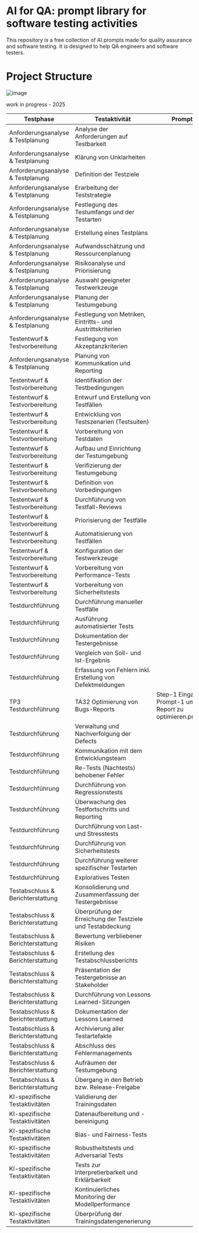 # AI for QA: prompt library for software testing activities
This repository is a free collection of AI prompts made for quality assurance and software testing. 
It is designed to help QA engineers and software testers.


# Project Structure
![image](https://github.com/user-attachments/assets/90f6f464-76a5-4905-8a42-7f89b11b5961)

work in progress - 2025

| Testphase                                  | Testaktivität                                             | Prompt                                                    |                                      
|--------------------------------------------|-----------------------------------------------------------|-----------------------------------------------------------|
| Anforderungsanalyse & Testplanung          | Analyse der Anforderungen auf Testbarkeit                 |
| Anforderungsanalyse & Testplanung          | Klärung von Unklarheiten                                  |
| Anforderungsanalyse & Testplanung          | Definition der Testziele                                  |
| Anforderungsanalyse & Testplanung          | Erarbeitung der Teststrategie                             |
| Anforderungsanalyse & Testplanung          | Festlegung des Testumfangs und der Testarten              |
| Anforderungsanalyse & Testplanung          | Erstellung eines Testplans                                |
| Anforderungsanalyse & Testplanung          | Aufwandsschätzung und Ressourcenplanung                   |
| Anforderungsanalyse & Testplanung          | Risikoanalyse und Priorisierung                           |
| Anforderungsanalyse & Testplanung          | Auswahl geeigneter Testwerkzeuge                          |
| Anforderungsanalyse & Testplanung          | Planung der Testumgebung                                  |
| Anforderungsanalyse & Testplanung          | Festlegung von Metriken, Eintritts- und Austrittskriterien|
| Testentwurf & Testvorbereitung             | Festlegung von Akzeptanzkriterien                         |
| Anforderungsanalyse & Testplanung          | Planung von Kommunikation und Reporting                   |
| Testentwurf & Testvorbereitung             | Identifikation der Testbedingungen                        |
| Testentwurf & Testvorbereitung             | Entwurf und Erstellung von Testfällen                     |
| Testentwurf & Testvorbereitung             | Entwicklung von Testszenarien (Testsuiten)                |
| Testentwurf & Testvorbereitung             | Vorbereitung von Testdaten                                |
| Testentwurf & Testvorbereitung             | Aufbau und Einrichtung der Testumgebung                   |
| Testentwurf & Testvorbereitung             | Verifizierung der Testumgebung                            |
| Testentwurf & Testvorbereitung             | Definition von Vorbedingungen                             |
| Testentwurf & Testvorbereitung             | Durchführung von Testfall-Reviews                         |
| Testentwurf & Testvorbereitung             | Priorisierung der Testfälle                               |
| Testentwurf & Testvorbereitung             | Automatisierung von Testfällen                            |
| Testentwurf & Testvorbereitung             | Konfiguration der Testwerkzeuge                           |
| Testentwurf & Testvorbereitung             | Vorbereitung von Performance-Tests                        |
| Testentwurf & Testvorbereitung             | Vorbereitung von Sicherheitstests                         |
| Testdurchführung                           | Durchführung manueller Testfälle                          |
| Testdurchführung                           | Ausführung automatisierter Tests                          |
| Testdurchführung                           | Dokumentation der Testergebnisse                          |
| Testdurchführung                           | Vergleich von Soll- und Ist-Ergebnis                      |
| Testdurchführung                           | Erfassung von Fehlern inkl. Erstellung von Defektmeldungen|
| TP3 Testdurchführung                       | TA32 Optimierung von Bugs-Reports                         | Step-1 Eingabe Prompt-1 um Bug Report zu optimieren.prompt |
| Testdurchführung                           | Verwaltung und Nachverfolgung der Defects                 |
| Testdurchführung                           | Kommunikation mit dem Entwicklungsteam                    |
| Testdurchführung                           | Re-Tests (Nachtests) behobener Fehler                     |
| Testdurchführung                           | Durchführung von Regressionstests                         |
| Testdurchführung                           | Überwachung des Testfortschritts und Reporting            |
| Testdurchführung                           | Durchführung von Last- und Stresstests                    |
| Testdurchführung                           | Durchführung von Sicherheitstests                         |
| Testdurchführung                           | Durchführung weiterer spezifischer Testarten              |
| Testdurchführung                           | Exploratives Testen                                       |
| Testabschluss & Berichterstattung          | Konsolidierung und Zusammenfassung der Testergebnisse     |
| Testabschluss & Berichterstattung          | Überprüfung der Erreichung der Testziele und Testabdeckung| 
| Testabschluss & Berichterstattung          | Bewertung verbliebener Risiken                            |
| Testabschluss & Berichterstattung          | Erstellung des Testabschlussberichts                      |
| Testabschluss & Berichterstattung          | Präsentation der Testergebnisse an Stakeholder            |
| Testabschluss & Berichterstattung          | Durchführung von Lessons Learned-Sitzungen                |
| Testabschluss & Berichterstattung          | Dokumentation der Lessons Learned                         |
| Testabschluss & Berichterstattung          | Archivierung aller Testartefakte                          |
| Testabschluss & Berichterstattung          | Abschluss des Fehlermanagements                           |
| Testabschluss & Berichterstattung          | Aufräumen der Testumgebung                                |
| Testabschluss & Berichterstattung          | Übergang in den Betrieb bzw. Release-Freigabe             | 
| KI-spezifische Testaktivitäten             | Validierung der Trainingsdaten                            |
| KI-spezifische Testaktivitäten             | Datenaufbereitung und -bereinigung                        |
| KI-spezifische Testaktivitäten             | Bias- und Fairness-Tests                                  |
| KI-spezifische Testaktivitäten             | Robustheitstests und Adversarial Tests                    |
| KI-spezifische Testaktivitäten             | Tests zur Interpretierbarkeit und Erklärbarkeit           |
| KI-spezifische Testaktivitäten             | Kontinuierliches Monitoring der Modellperformance         |
| KI-spezifische Testaktivitäten             | Überprüfung der Trainingsdatengenerierung                 |                                          |
